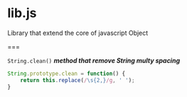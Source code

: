 lib.js
===

Library that extend the core of javascript Object

===

`String.clean()` ***method that remove String multy spacing***

```js
String.prototype.clean = function() {
	return this.replace(/\s{2,}/g, ' ');
}
```
